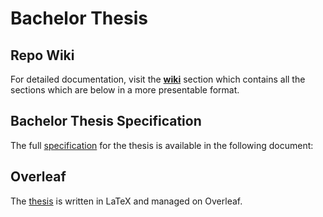 # Bachelor Thesis

## Repo Wiki

For detailed documentation, visit the **[wiki](./wiki/)** section which contains all the sections which are below in a more presentable format.

## Bachelor Thesis Specification

The full [specification](./docs/code_comments_specs.md) for the thesis is available in the following document:

## Overleaf

The [thesis](https://www.overleaf.com/project/679d4155c4e6d540df8ca774) is written in LaTeX and managed on Overleaf.
